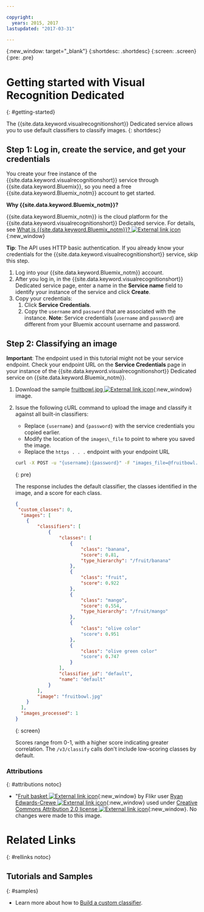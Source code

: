 ```yaml
---

copyright:
  years: 2015, 2017
lastupdated: "2017-03-31"

---
```


{:new_window: target="_blank"}
{:shortdesc: .shortdesc}
{:screen: .screen}
{:pre: .pre}

# Getting started with Visual Recognition Dedicated
{: #getting-started}

The {{site.data.keyword.visualrecognitionshort}} Dedicated service allows you to use default classifiers to classify images.
{: shortdesc}

## Step 1: Log in, create the service, and get your credentials
You create your free instance of the {{site.data.keyword.visualrecognitionshort}} service through {{site.data.keyword.Bluemix}}, so you need a free {{site.data.keyword.Bluemix_notm}} account to get started.

**Why {{site.data.keyword.Bluemix_notm}}?**

{{site.data.keyword.Bluemix_notm}} is the cloud platform for the {{site.data.keyword.visualrecognitionshort}} Dedicated service. For details, see [What is {{site.data.keyword.Bluemix_notm}}? ![External link icon](../../icons/launch-glyph.svg "External link icon")](https://console.ng.bluemix.net/docs/overview/whatisbluemix.html){:new_window}

**Tip**: The API uses HTTP basic authentication. If you already know your credentials for the {{site.data.keyword.visualrecognitionshort}} service, skip this step.

1.  Log into your {{site.data.keyword.Bluemix_notm}} account.
1.  After you log in, in the {{site.data.keyword.visualrecognitionshort}} Dedicated service page, enter a name in the **Service name** field to identify your instance of the service and click **Create**.
1.  Copy your credentials:
    1.  Click **Service Credentials**.
    2.  Copy the `username` and `password` that are associated with the instance.
    **Note**: Service credentials (`username` and `password`) are different from your Bluemix account username and password.

## Step 2: Classifying an image

**Important**: The endpoint used in this tutorial might not be your service endpoint. Check your endpoint URL on the **Service Credentials** page in your instance of the {{site.data.keyword.visualrecognitionshort}} Dedicated service on {{site.data.keyword.Bluemix_notm}}.

1. Download the sample [fruitbowl.jpg ![External link icon](../../icons/launch-glyph.svg "External link icon")](https://watson-developer-cloud.github.io/doc-tutorial-downloads/visual-recognition/fruitbowl.jpg){:new_window} image.
1.  Issue the following cURL command to upload the image and classify it against all built-in classifiers:
	- Replace `{username}` and `{password}` with the service credentials you copied earlier.
	- Modify the location of the `images\_file` to point to where you saved the image.
	- Replace the `https . . .` endpoint with your endpoint URL

	```bash
	curl -X POST -u "{username}:{password}" -F "images_file=@fruitbowl.jpg" "https://gateway.watsonplatform.net/visual-recognition/api/v3/classify?version=2016-05-17"
	```
    {: pre}

	The response includes the default classifier, the classes identified in the image, and a score for each class.

	<p class="no-copy"></p>

    ```json
    {
     "custom_classes": 0,
      "images": [
        {
            "classifiers": [
                {
                    "classes": [
                        {
                            "class": "banana",
                            "score": 0.81,
                            "type_hierarchy": "/fruit/banana"
                        },
                        {
                            "class": "fruit",
                            "score": 0.922
                        },
                        {
                            "class": "mango",
                            "score": 0.554,
                            "type_hierarchy": "/fruit/mango"
                        },
                        {
                            "class": "olive color"
                            "score": 0.951
                        },
                        {
                            "class": "olive green color"
                            "score": 0.747
                        }
                    ],
                    "classifier_id": "default",
                    "name": "default"
                }
            ],
            "image": "fruitbowl.jpg"
        }
      ],
      "images_processed": 1
    }
    ```
    {: screen}

	Scores range from 0-1, with a higher score indicating greater correlation. The `/v3/classify` calls don't include low-scoring classes by default.

### Attributions
{: #attributions notoc}

* "[Fruit basket ![External link icon](../../icons/launch-glyph.svg "External link icon")](https://flic.kr/p/JPHES "Fruit basket"){:new_window} by Flikr user [Ryan Edwards-Crewe ![External link icon](../../icons/launch-glyph.svg "External link icon")](https://www.flickr.com/photos/ryanec/){:new_window} used under [Creative Commons Attribution 2.0 license ![External link icon](../../icons/launch-glyph.svg "External link icon")](http://creativecommons.org/licenses/by/2.0/deed.en){:new_window}. No changes were made to this image.

# Related Links
{: #rellinks notoc}

## Tutorials and Samples
{: #samples}
* Learn more about how to [Build a custom classifier](tutorial-custom-classifier.html).